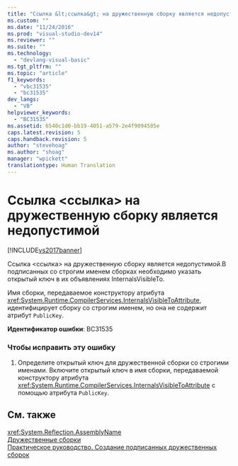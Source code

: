 ```yaml
---
title: "Ссылка &lt;ссылка&gt; на дружественную сборку является недопустимой | Microsoft Docs"
ms.custom: ""
ms.date: "11/24/2016"
ms.prod: "visual-studio-dev14"
ms.reviewer: ""
ms.suite: ""
ms.technology: 
  - "devlang-visual-basic"
ms.tgt_pltfrm: ""
ms.topic: "article"
f1_keywords: 
  - "vbc31535"
  - "bc31535"
dev_langs: 
  - "VB"
helpviewer_keywords: 
  - "BC31535"
ms.assetid: 6540c1d0-bb19-4051-a579-2e4f9094585e
caps.latest.revision: 5
caps.handback.revision: 5
author: "stevehoag"
ms.author: "shoag"
manager: "wpickett"
translationtype: Human Translation
---
```

# Ссылка &lt;ссылка&gt; на дружественную сборку является недопустимой
[!INCLUDE[vs2017banner](../../../csharp/includes/vs2017banner.md)]

Ссылка \<ссылка\> на дружественную сборку является недопустимой.В подписанных со строгим именем сборках необходимо указать открытый ключ в их объявлениях InternalsVisibleTo.  
  
 Имя сборки, передаваемое конструктору атрибута <xref:System.Runtime.CompilerServices.InternalsVisibleToAttribute>, идентифицирует сборку со строгим именем, но она не содержит атрибут `PublicKey`.  
  
 **Идентификатор ошибки**: BC31535  
  
### Чтобы исправить эту ошибку  
  
1.  Определите открытый ключ для дружественной сборки со строгими именами.  Включите открытый ключ в имя сборки, передаваемой конструктору атрибута <xref:System.Runtime.CompilerServices.InternalsVisibleToAttribute> с помощью атрибута `PublicKey`.  
  
## См. также  
 <xref:System.Reflection.AssemblyName>   
 [Дружественные сборки](../Topic/Friend%20Assemblies%20\(C%23%20and%20Visual%20Basic\).md)   
 [Практическое руководство. Создание подписанных дружественных сборок](../Topic/How%20to:%20Create%20Signed%20Friend%20Assemblies%20\(C%23%20and%20Visual%20Basic\).md)
